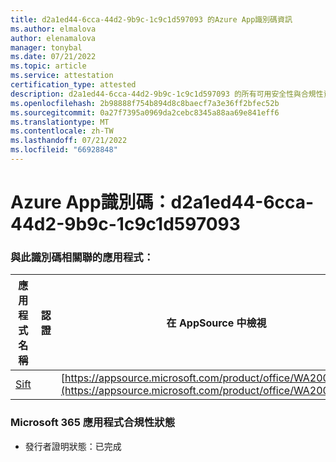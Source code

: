 ```yaml
---
title: d2a1ed44-6cca-44d2-9b9c-1c9c1d597093 的Azure App識別碼資訊
ms.author: elmalova
author: elenamalova
manager: tonybal
ms.date: 07/21/2022
ms.topic: article
ms.service: attestation
certification_type: attested
description: d2a1ed44-6cca-44d2-9b9c-1c9c1d597093 的所有可用安全性與合規性資訊。
ms.openlocfilehash: 2b98888f754b894d8c8baecf7a3e36ff2bfec52b
ms.sourcegitcommit: 0a27f7395a0969da2cebc8345a88aa69e841eff6
ms.translationtype: MT
ms.contentlocale: zh-TW
ms.lasthandoff: 07/21/2022
ms.locfileid: "66928848"
---
```

# <a name="azure-app-id-d2a1ed44-6cca-44d2-9b9c-1c9c1d597093"></a>Azure App識別碼：d2a1ed44-6cca-44d2-9b9c-1c9c1d597093


### <a name="apps-associated-with-this-id"></a>與此識別碼相關聯的應用程式：
| **應用程式名稱** | **認證** | **在 AppSource 中檢視** |
|--------------|---------------|-----------------------|
| [Sift](../forward/WA200002545.md) |  | [https://appsource.microsoft.com/product/office/WA200002545](https://appsource.microsoft.com/product/office/WA200002545) |

### <a name="microsoft-365-app-compliance-status"></a>Microsoft 365 應用程式合規性狀態
- 發行者證明狀態：已完成
